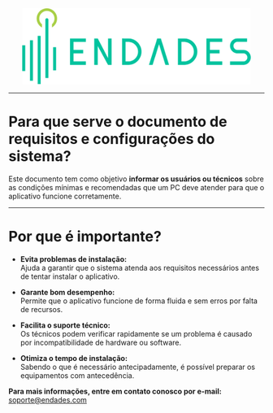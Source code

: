 <!-- [![Endades](Imagenes/endades.png)](https://endades.com/) -->

<div style="display: flex; justify-content: center;">
  <a href="https://endades.com/">
    <img src="../images/endades.png" alt="Endades" width="450" />
  </a>
</div>

---

# Para que serve o documento de requisitos e configurações do sistema?

Este documento tem como objetivo **informar os usuários ou técnicos** sobre as condições mínimas e recomendadas que um PC deve atender para que o aplicativo funcione corretamente.

---

# Por que é importante?

- **Evita problemas de instalação:**  
  Ajuda a garantir que o sistema atenda aos requisitos necessários antes de tentar instalar o aplicativo.

- **Garante bom desempenho:**  
  Permite que o aplicativo funcione de forma fluida e sem erros por falta de recursos.

- **Facilita o suporte técnico:**  
  Os técnicos podem verificar rapidamente se um problema é causado por incompatibilidade de hardware ou software.

- **Otimiza o tempo de instalação:**  
  Sabendo o que é necessário antecipadamente, é possível preparar os equipamentos com antecedência.


**Para mais informações, entre em contato conosco por e-mail:**  
[soporte@endades.com](mailto:soporte@endades.com)
